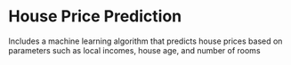 # House Price Prediction
 Includes a machine learning algorithm that predicts house prices based on parameters such as local incomes, house age, and number of rooms
